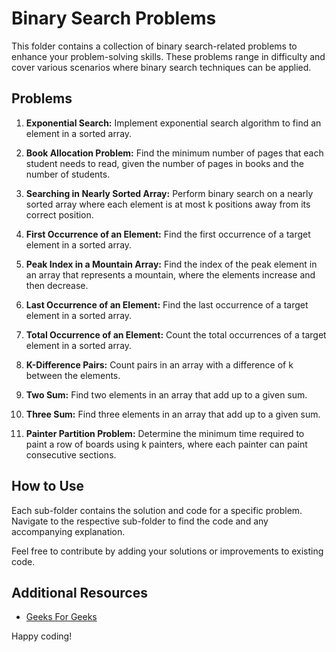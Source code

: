 # Binary Search Problems

This folder contains a collection of binary search-related problems to enhance your problem-solving skills. These problems range in difficulty and cover various scenarios where binary search techniques can be applied.

## Problems

1. **Exponential Search:** Implement exponential search algorithm to find an element in a sorted array.

2. **Book Allocation Problem:** Find the minimum number of pages that each student needs to read, given the number of pages in books and the number of students.

3. **Searching in Nearly Sorted Array:** Perform binary search on a nearly sorted array where each element is at most k positions away from its correct position.

4. **First Occurrence of an Element:** Find the first occurrence of a target element in a sorted array.

4. **Peak Index in a Mountain Array:** Find the index of the peak element in an array that represents a mountain, where the elements increase and then decrease.

5. **Last Occurrence of an Element:** Find the last occurrence of a target element in a sorted array.

6. **Total Occurrence of an Element:** Count the total occurrences of a target element in a sorted array.

7. **K-Difference Pairs:** Count pairs in an array with a difference of k between the elements.

8. **Two Sum:** Find two elements in an array that add up to a given sum.

9. **Three Sum:** Find three elements in an array that add up to a given sum.

10. **Painter Partition Problem:** Determine the minimum time required to paint a row of boards using k painters, where each painter can paint consecutive sections.

## How to Use

Each sub-folder contains the solution and code for a specific problem. Navigate to the respective sub-folder to find the code and any accompanying explanation.

Feel free to contribute by adding your solutions or improvements to existing code.

## Additional Resources

- [Geeks For Geeks](https://www.geeksforgeeks.org/binary-search/)

Happy coding!
